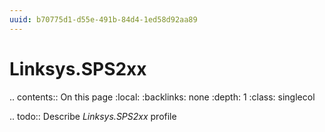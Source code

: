 ```yaml
---
uuid: b70775d1-d55e-491b-84d4-1ed58d92aa89
---
```



# Linksys.SPS2xx

.. contents:: On this page
    :local:
    :backlinks: none
    :depth: 1
    :class: singlecol

.. todo::
    Describe *Linksys.SPS2xx* profile


